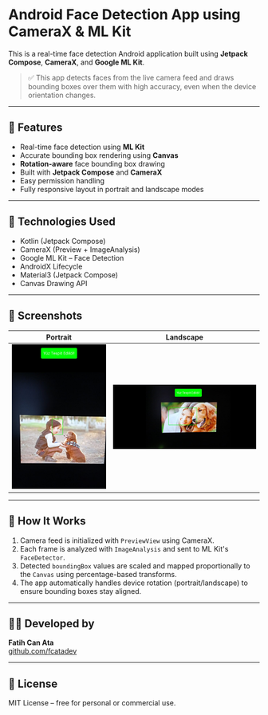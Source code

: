 # Android Face Detection App using CameraX & ML Kit

This is a real-time face detection Android application built using **Jetpack Compose**, **CameraX**, and **Google ML Kit**.

> ✅ This app detects faces from the live camera feed and draws bounding boxes over them with high accuracy, even when the device orientation changes.

---

## 📸 Features

- Real-time face detection using **ML Kit**
- Accurate bounding box rendering using **Canvas**
- **Rotation-aware** face bounding box drawing
- Built with **Jetpack Compose** and **CameraX**
- Easy permission handling
- Fully responsive layout in portrait and landscape modes

---

## 🚀 Technologies Used

- Kotlin (Jetpack Compose)
- CameraX (Preview + ImageAnalysis)
- Google ML Kit – Face Detection
- AndroidX Lifecycle
- Material3 (Jetpack Compose)
- Canvas Drawing API

---

## 📱 Screenshots

| Portrait | Landscape                                                                              |
|---------|----------------------------------------------------------------------------------------|
| ![Portrait](app/src/main/java/com/example/facedetectionapp/screenshots/faceDetected1.jpg) | ![Landscape](app/src/main/java/com/example/facedetectionapp/screenshots/landscape.jpg) |

---

## 🔧 How It Works

1. Camera feed is initialized with `PreviewView` using CameraX.
2. Each frame is analyzed with `ImageAnalysis` and sent to ML Kit's `FaceDetector`.
3. Detected `boundingBox` values are scaled and mapped proportionally to the `Canvas` using percentage-based transforms.
4. The app automatically handles device rotation (portrait/landscape) to ensure bounding boxes stay aligned.

---

## 🧑‍💻 Developed by

**Fatih Can Ata**  
[github.com/fcatadev](https://github.com/fcatadev)

---

## 📄 License

MIT License – free for personal or commercial use.
